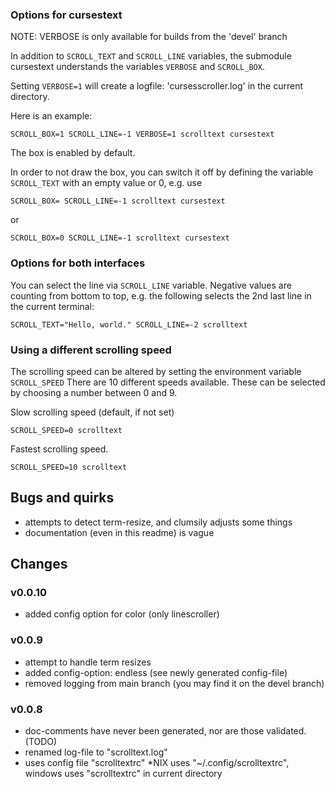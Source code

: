 ### Options for cursestext

NOTE: VERBOSE is only available for builds from the 'devel' branch

In addition to `SCROLL_TEXT` and `SCROLL_LINE` variables, the submodule cursestext
understands the variables `VERBOSE` and `SCROLL_BOX`.

Setting `VERBOSE=1` will create a logfile: 'cursesscroller.log' in the
current directory.

Here is an example:

    SCROLL_BOX=1 SCROLL_LINE=-1 VERBOSE=1 scrolltext cursestext

The box is enabled by default.

In order to not draw the box, you can switch it off by defining the variable
`SCROLL_TEXT` with an empty value or 0, e.g. use

    SCROLL_BOX= SCROLL_LINE=-1 scrolltext cursestext

or

    SCROLL_BOX=0 SCROLL_LINE=-1 scrolltext cursestext


### Options for both interfaces

You can select the line via `SCROLL_LINE` variable. Negative values are counting
from bottom to top, e.g. the following selects the 2nd last line in the current
terminal:

    SCROLL_TEXT="Hello, world." SCROLL_LINE=-2 scrolltext


### Using a different scrolling speed

The scrolling speed can be altered by setting the environment variable `SCROLL_SPEED`
There are 10 different speeds available. These can be selected by choosing a
number between 0 and 9.

Slow scrolling speed (default, if not set)

    SCROLL_SPEED=0 scrolltext


Fastest scrolling speed.

    SCROLL_SPEED=10 scrolltext


## Bugs and quirks

 - attempts to detect term-resize, and clumsily adjusts some things
 - documentation (even in this readme) is vague


## Changes

### v0.0.10

 - added config option for color (only linescroller)

### v0.0.9

 - attempt to handle term resizes
 - added config-option: endless  (see newly generated config-file)
 - removed logging from main branch (you may find it on the devel branch)

### v0.0.8

 - doc-comments have never been generated, nor are those validated. (TODO)
 - renamed log-file to "scrolltext.log"
 - uses config file "scrolltextrc"
   \*NIX uses "~/.config/scrolltextrc", windows uses "scrolltextrc" in current directory
